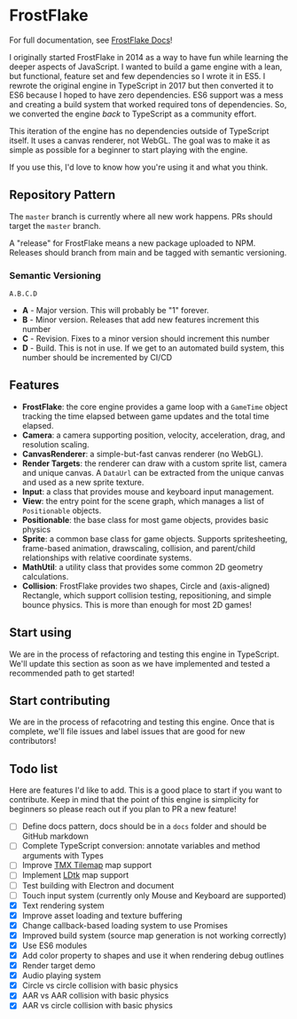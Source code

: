 # FrostFlake

For full documentation, see [FrostFlake Docs](/docs/index.md)!

I originally started FrostFlake in 2014 as a way to have fun while learning the deeper aspects of JavaScript. I wanted to build a game engine with a lean, but functional, feature set and few dependencies so I wrote it in ES5. I rewrote the original engine in TypeScript in 2017 but then converted it to ES6 because I hoped to have zero dependencies. ES6 support was a mess and creating a build system that worked required tons of dependencies. So, we converted the engine _back_ to TypeScript as a community effort.

This iteration of the engine has no dependencies outside of TypeScript itself. It uses a canvas renderer, not WebGL. The goal was to make it as simple as possible for a beginner to start playing with the engine.

If you use this, I'd love to know how you're using it and what you think.

## Repository Pattern

The `master` branch is currently where all new work happens. PRs should target the `master` branch.

A "release" for FrostFlake means a new package uploaded to NPM. Releases should branch from main and be tagged with semantic versioning.

### Semantic Versioning

`A.B.C.D`

- **A** - Major version. This will probably be "1" forever.
- **B** - Minor version. Releases that add new features increment this number
- **C** - Revision. Fixes to a minor version should increment this number
- **D** - Build. This is not in use. If we get to an automated build system, this number should be incremented by CI/CD


## Features

- **FrostFlake**: the core engine provides a game loop with a `GameTime` object tracking the time elapsed between game updates and the total time elapsed.
- **Camera**: a camera supporting position, velocity, acceleration, drag, and resolution scaling.
- **CanvasRenderer**: a simple-but-fast canvas renderer (no WebGL).
- **Render Targets**: the renderer can draw with a custom sprite list, camera and unique canvas. A `DataUrl` can be extracted from the unique canvas and used as a new sprite texture.
- **Input**: a class that provides mouse and keyboard input management.
- **View**: the entry point for the scene graph, which manages a list of `Positionable` objects.
- **Positionable**: the base class for most game objects, provides basic physics
- **Sprite**: a common base class for game objects. Supports spritesheeting, frame-based animation, drawscaling, collision, and parent/child relationships with relative coordinate systems.
- **MathUtil**: a utility class that provides some common 2D geometry calculations.
- **Collision**: FrostFlake provides two shapes, Circle and (axis-aligned) Rectangle, which support collision testing, repositioning, and simple bounce physics. This is more than enough for most 2D games!

## Start using

 We are in the process of refactoring and testing this engine in TypeScript. We'll update this section as soon as we have implemented and tested a recommended path to get started!

## Start contributing

We are in the process of refacotring and testing this engine. Once that is complete, we'll file issues and label issues that are good for new contributors!

## Todo list

Here are features I'd like to add. This is a good place to start if you want to contribute. Keep in mind that the point of this engine is simplicity for beginners so please reach out if you plan to PR a new feature!

- [ ] Define docs pattern, docs should be in a `docs` folder and should be GitHub markdown
- [ ] Complete TypeScript conversion: annotate variables and method arguments with Types
- [ ] Improve [TMX Tilemap](https://mapeditor.org) map support
- [ ] Implement [LDtk](https://ldtk.io/) map support
- [ ] Test building with Electron and document
- [ ] Touch input system (currently only Mouse and Keyboard are supported)
- [x] Text rendering system
- [x] Improve asset loading and texture buffering
- [x] Change callback-based loading system to use Promises
- [x] Improved build system (source map generation is not working correctly)
- [x] Use ES6 modules
- [x] Add color property to shapes and use it when rendering debug outlines
- [x] Render target demo
- [x] Audio playing system
- [x] Circle vs circle collision with basic physics
- [x] AAR vs AAR collision with basic physics
- [x] AAR vs circle collision with basic physics

